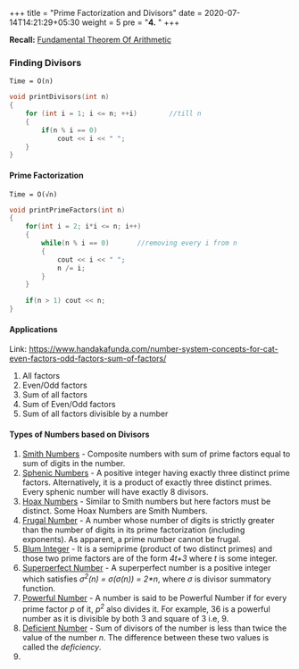 +++
title = "Prime Factorization and Divisors"
date =  2020-07-14T14:21:29+05:30
weight = 5
pre = "<b>4.</b> "
+++

**Recall:** [Fundamental Theorem Of Arithmetic](/competitive-programming/maths/basics/#fundamental-theorem-of-arithmetic)

### Finding Divisors

`Time = O(n)`

```cpp
void printDivisors(int n)
{
	for (int i = 1; i <= n; ++i)		//till n
	{
		if(n % i == 0) 
			cout << i << " ";
	}
}
```

#### Prime Factorization

`Time = O(√n)`

```cpp
void printPrimeFactors(int n)
{
    for(int i = 2; i*i <= n; i++)
    {
        while(n % i == 0)       //removing every i from n
        {
            cout << i << " ";
            n /= i;
        }
    }

    if(n > 1) cout << n;
}
```

#### Applications

Link: https://www.handakafunda.com/number-system-concepts-for-cat-even-factors-odd-factors-sum-of-factors/

1. All factors
2. Even/Odd factors
3. Sum of all factors
4. Sum of Even/Odd factors
5. Sum of all factors divisible by a number

#### Types of Numbers based on Divisors
1. [Smith Numbers](https://www.geeksforgeeks.org/smith-number/) - Composite numbers with sum of prime factors equal to sum of digits in the number. <br>
2. [Sphenic Numbers](https://www.geeksforgeeks.org/sphenic-number/) - A positive integer having exactly three distinct prime factors. Alternatively, it is a product of exactly three distinct primes. Every sphenic number will have exactly 8 divisors. <br>
3. [Hoax Numbers](https://www.geeksforgeeks.org/hoax-number/) - Similar to Smith numbers but here factors must be distinct. Some Hoax Numbers are Smith Numbers. <br>
4. [Frugal Number](https://www.geeksforgeeks.org/frugal-number/) - A number whose number of digits is strictly greater than the number of digits in its prime factorization (including exponents). As apparent, a prime number cannot be frugal. <br>
5. [Blum Integer](https://www.geeksforgeeks.org/blum-integer/) - It is a semiprime (product of two distinct primes) and those two prime factors are of the form _4t+3_ where _t_ is some integer. <br>
6. [Superperfect Number](https://www.geeksforgeeks.org/superperfect-number/) - A superperfect number is a positive integer which satisfies _σ<sup>2</sup>(n) = σ(σ(n)) = 2*n_, where _σ_ is divisor summatory function. <br>
7. [Powerful Number](https://www.geeksforgeeks.org/powerful-number/) - A number is said to be Powerful Number if for every prime factor _p_ of it, _p<sup>2</sup>_ also divides it. For example, 36 is a powerful number as it is divisible by both 3 and square of 3 i.e, 9. <br>
8. [Deficient Number](https://www.geeksforgeeks.org/deficient-number/) -  Sum of divisors of the number is less than twice the value of the number _n_. The difference between these two values is called the _deficiency_. <br>
9. []()